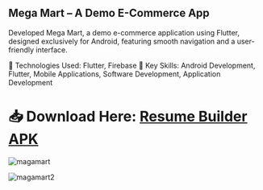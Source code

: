 ## Mega Mart – A Demo E-Commerce App

Developed Mega Mart, a demo e-commerce application using Flutter, designed exclusively for Android, featuring smooth navigation and a user-friendly interface.

🔹 Technologies Used: Flutter, Firebase
🔹 Key Skills: Android Development, Flutter, Mobile Applications, Software Development, Application Development

# 📥 Download Here: [Resume Builder APK](https://github.com/tusher2018/camScanner/releases/download/ResumeCreator/resume_creator.apk)

![magamart](https://github.com/user-attachments/assets/249f7668-a0c3-4126-a2ec-6fd5d1d38273)


![magamart2](https://github.com/user-attachments/assets/f37c812e-fa15-40f8-b370-40666cf9c14b)

